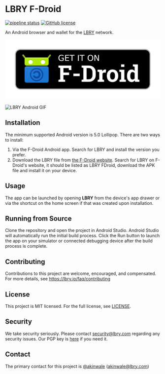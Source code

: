 # LBRY F-Droid
[![pipeline status](https://ci.lbry.tech/lbry/lbry-android/badges/master/pipeline.svg)](https://ci.lbry.tech/lbry/lbry-android/commits/master)
[![GitHub license](https://img.shields.io/github/license/lbryio/lbry-android)](https://github.com/lbryio/lbry-android/blob/master/LICENSE)

An Android browser and wallet for the [LBRY](https://lbry.com) network.

<a href="https://f-droid.org/packages/io.lbry.browser"><img src="https://raw.githubusercontent.com/f-droid/artwork/master/badge/get-it-on-en-us.png" title="Get LBRY on F-droid"></a>

<img src="https://spee.ch/@lbry:3f/android-08-homepage.gif" alt="LBRY Android GIF" width="384px" />

## Installation
The minimum supported Android version is 5.0 Lollipop. There are two ways to install:

1. Via the F-Droid Android app. Search for LBRY and install the version you prefer.
1. Download the LBRY file from [the F-Droid website](https://f-droid.org). Search for LBRY on F-Droid's website, it should be listed as LBRY FDroid, download the APK file and install it on your device.

## Usage
The app can be launched by opening **LBRY** from the device's app drawer or via the shortcut on the home screen if that was created upon installation.

## Running from Source
Clone the repository and open the project in Android Studio. Android Studio will automatically run the initial build process. Click the Run button to launch the app on your simulator or connected debugging device after the build process is complete.

## Contributing
Contributions to this project are welcome, encouraged, and compensated. For more details, see https://lbry.io/faq/contributing

## License
This project is MIT licensed. For the full license, see [LICENSE](LICENSE).

## Security
We take security seriously. Please contact security@lbry.com regarding any security issues. Our PGP key is [here](https://keybase.io/lbry/key.asc) if you need it.

## Contact
The primary contact for this project is [@akinwale](https://github.com/akinwale) (akinwale@lbry.com)

